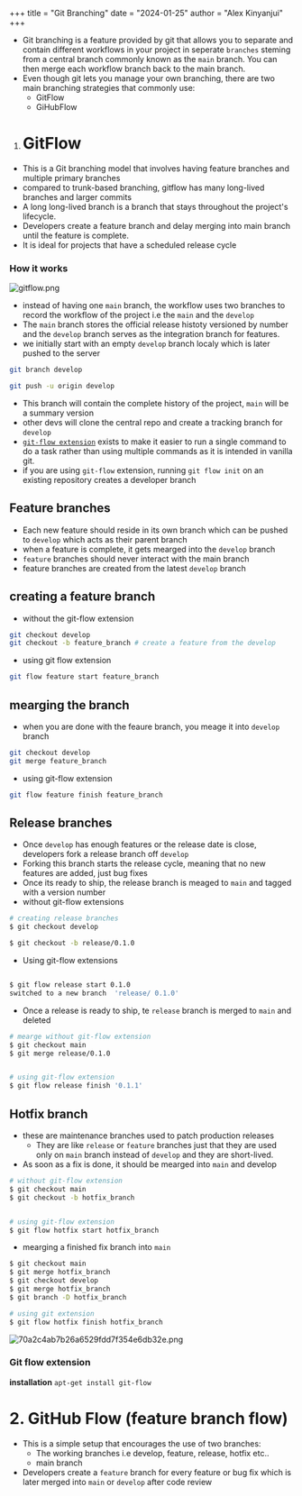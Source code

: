 +++
title = "Git Branching"
date = "2024-01-25"
author = "Alex Kinyanjui"
+++


- Git branching is a feature provided by git that allows you to separate and contain different workflows in your project  in seperate `branches`  steming from a central branch commonly known as the `main` branch. You can then merge each workflow branch back to the main branch.
- Even though git lets you manage your own branching,  there are two main branching strategies that commonly use:
	- GitFlow
	- GiHubFlow

1. # GitFlow
- This is a Git branching  model that involves having feature branches and multiple primary branches
- compared to trunk-based branching, gitflow has many long-lived branches and larger commits
- A long long-lived branch is a branch that stays throughout the project's lifecycle.
-  Developers create a feature branch and delay merging into main branch until the feature is complete.
-  It is ideal for projects that have a scheduled release cycle


### How it works
![gitflow.png](:static/img)
- instead of having one `main` branch, the workflow uses two branches to record the workflow of the project i.e the `main` and the `develop`
- The `main` branch stores the official release histoty versioned by number and the `develop` branch serves as the integration branch for features.
- we initially start with an empty `develop` branch  localy which is later pushed to the server
```sh
git branch develop

git push -u origin develop

```
- This branch will contain the complete history of the project, `main` will be a summary version
- other devs will clone the central repo and create a tracking branch for `develop`
- [`git-flow extension`](https://skoch.github.io/Git-Workflow/) exists to make it easier to run a single command to do a task rather than using multiple commands as it is intended in vanilla git.
 - if you are using `git-flow` extension, running `git flow init` on an existing repository creates a developer branch


 ## Feature branches
- Each new feature should reside in its own branch which can be pushed to `develop` which acts as their parent branch
- when a feature is complete, it gets mearged into the `develop` branch
- `feature` branches should never interact with the main branch
- feature branches are created from the latest  `develop` branch

## creating a feature branch
- without the git-flow extension
```sh
git checkout develop
git checkout -b feature_branch # create a feature from the develop
```

- using git flow extension
```sh
git flow feature start feature_branch
```

## mearging the branch
- when you are done with the feaure branch, you meage it into `develop` branch
```sh
git checkout develop
git merge feature_branch
```
- using git-flow extension
```sh
git flow feature finish feature_branch
```


## Release branches
- Once `develop` has enough features or the release date is close, developers fork a release branch off `develop`
 - Forking this branch starts the release cycle, meaning that no new features are added, just bug fixes
 - Once its ready to ship, the release branch is meaged to `main` and tagged with a version number
 - without git-flow extensions
```sh
# creating release branches
$ git checkout develop

$ git checkout -b release/0.1.0
```
- Using git-flow extensions
```sh

$ git flow release start 0.1.0
switched to a new branch  'release/ 0.1.0'
```
- Once a release is ready to ship, te `release` branch is merged to `main` and deleted
```sh
# mearge without git-flow extension
$ git checkout main
$ git merge release/0.1.0


# using git-flow extension
$ git flow release finish '0.1.1'
```

## Hotfix branch
- these are maintenance branches used to patch production releases
	- They are like `release` or `feature` branches just that they are used only on  `main`  branch instead of `develop` and they are short-lived.
- As soon as a fix is done, it should be mearged into `main` and develop

```sh
# without git-flow extension
$ git checkout main
$ git checkout -b hotfix_branch


# using git-flow extension
$ git flow hotfix start hotfix_branch
```

- mearging a finished fix branch into `main`
```sh
$ git checkout main
$ git merge hotfix_branch
$ git checkout develop
$ git merge hotfix_branch
$ git branch -D hotfix_branch

# using git extension
$ git flow hotfix finish hotfix_branch
```

![70a2c4ab7b26a6529fdd7f354e6db32e.png](:/27b2831a436641aba248570677b065c9)

### Git flow extension
**installation**
`apt-get install git-flow`


# 2. GitHub Flow (feature branch flow)
- This is a simple setup that encourages the use of two branches:
	- The working branches i.e develop, feature, release, hotfix etc..
	- main branch
- Developers create a `feature` branch for every feature or bug fix which is later  merged into `main` or `develop` after code review
